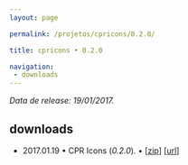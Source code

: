 ```yaml
---
layout: page

permalink: /projetos/cpricons/0.2.0/

title: cpricons • 0.2.0

navigation:
 - downloads
---
```


*Data de release: 19/01/2017.*  

## downloads

- <i class="far fa-calendar-alt"></i> 2017.01.19 • CPR Icons (*0.2.0*). <i class="fas fa-download"></i> • [[zip](/assets/downloads/projects/cpricons/e674193c31c54255a11b5bf9ebd8d840.zip)] [[url](https://edcaraujo.com/demo/cpricons/?v=0.2.0)]
